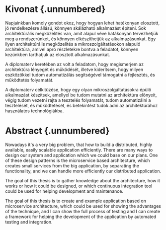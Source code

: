 Kivonat {.unnumbered}
=======

Napjainkban komoly gondot okoz, hogy hogyan lehet hatékonyan elosztott, jó rendelkezésre állású, könnyen skálázható alkalmazást építeni. Sok architektúrális megközelítés van, amit alapul véve hatákonyan tervezhetjük meg a rendszerünket, és könnyen elkészíthetjük az alkalmazásunkat. Egy ilyen architektúrális megközelítés a mikroszolgáltatásokon alapuló architektúra, amivel apró részletekre bontva a feladatot, könnyen kezünkben tarthatjuk az elosztott alkalmazásunkat.

A diplomaterv keretében az volt a feladatom, hogy megismerjem az architektúra lényegét és müködését, illetve kiderítsem, hogy milyen eszközökkel tudom automatizálás segítségével támogatni a fejlesztés, és működtetés folyamatát.

A diplomaterv célkitűzése, hogy egy olyan mikroszolgáltatásokra épülő alkalmazást készítsek, amellyel be tudom mutatni az architektúra előnyeit, végig tudom vezetni rajta a tesztelés folyamatát, tudom automatizálni a tesztelését, és működtetését, és betekintést tudok adni az architektúrához használatos technológiákba.

Abstract {.unnumbered}
========

Nowadays it's a very big problem, that how to build a distributed, highly available, easily scalable application efficiently. There are many ways to design our system and application which we could base on our plans. One of these design patterns is the microservice based architecture, which creates small services from the big application, by separating the functionality, and we can handle more efficiently our distributed application.

The goal of this thesis is to gather knowledge about the architecture, how it works or how it could be designed, or which continuous integration tool could be used for helping development and maintenance.

The goal of this thesis is to create and example application based on microservice architecture, which could be used for showing the advantages of the technique, and I can show the full process of testing and I can create a framework for helping the development of the application by automated testing and integration.
